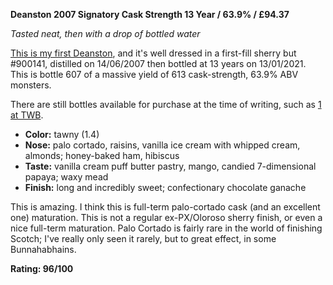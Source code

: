 **Deanston 2007 Signatory Cask Strength 13 Year / 63.9% / £94.37**

*Tasted neat, then with a drop of bottled water*

[This is my first Deanston](https://www.whiskybase.com/whiskies/whisky/177900/deanston-2007-sv), and it's well dressed in a first-fill sherry but #900141, distilled on 14/06/2007 then bottled at 13 years on 13/01/2021.  This is bottle 607 of a massive yield of 613 cask-strength, 63.9% ABV monsters.

There are still bottles available for purchase at the time of writing, such as [1 at TWB](https://www.thewhiskybarrel.com/deanston-13-year-old-2007-signatory-cask-strength-900141).

* **Color:** tawny (1.4)
* **Nose:** palo cortado, raisins, vanilla ice cream with whipped cream, almonds; honey-baked ham, hibiscus
* **Taste:** vanilla cream puff butter pastry, mango, candied 7-dimensional papaya; waxy mead
* **Finish:** long and incredibly sweet; confectionary chocolate ganache

This is amazing.  I think this is full-term palo-cortado cask (and an excellent one) maturation.  This is not a regular ex-PX/Oloroso sherry finish, or even a nice full-term maturation.  Palo Cortado is fairly rare in the world of finishing Scotch; I've really only seen it rarely, but to great effect, in some Bunnahabhains.

**Rating: 96/100**